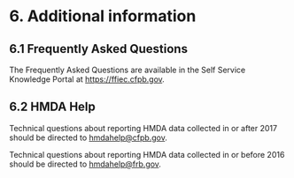 # 6. Additional information

## 6.1	Frequently Asked Questions

The Frequently Asked Questions are available in the Self Service Knowledge Portal at https://ffiec.cfpb.gov.

## 6.2	 HMDA Help

Technical questions about reporting HMDA data collected in or after 2017 should be directed to hmdahelp@cfpb.gov. 

Technical questions about reporting HMDA data collected in or before 2016 should be directed to hmdahelp@frb.gov.
